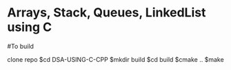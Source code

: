 # Arrays, Stack, Queues, LinkedList using C




#To build  


clone repo 
$cd DSA-USING-C-CPP
$mkdir build
$cd build
$cmake ..
$make



